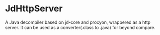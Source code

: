 # JdHttpServer
A Java decompiler based on jd-core and procyon, wrappered as a http server.
It can be used as a converter(.class to .java) for beyond compare.
